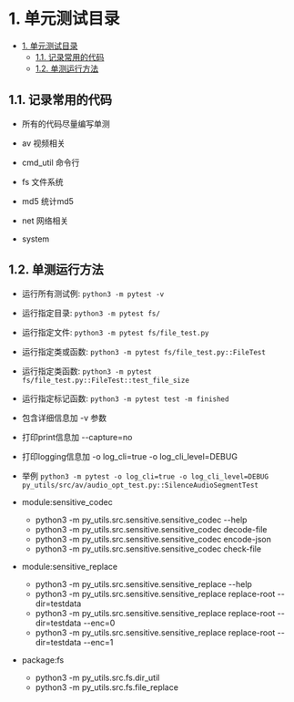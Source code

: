 # 1. 单元测试目录

- [1. 单元测试目录](#1-单元测试目录)
  - [1.1. 记录常用的代码](#11-记录常用的代码)
  - [1.2. 单测运行方法](#12-单测运行方法)

## 1.1. 记录常用的代码

- 所有的代码尽量编写单测

- av 视频相关
- cmd_util 命令行
- fs 文件系统
- md5 统计md5
- net 网络相关
- system

## 1.2. 单测运行方法

- 运行所有测试例: `python3 -m pytest -v`
- 运行指定目录: `python3 -m pytest fs/`
- 运行指定文件: `python3 -m pytest fs/file_test.py`
- 运行指定类或函数: `python3 -m pytest fs/file_test.py::FileTest`
- 运行指定类函数: `python3 -m pytest fs/file_test.py::FileTest::test_file_size`
- 运行指定标记函数: `python3 -m pytest test -m finished`
- 包含详细信息加 -v 参数
- 打印print信息加 --capture=no
- 打印logging信息加  -o log_cli=true -o log_cli_level=DEBUG
- 举例 `python3 -m pytest -o log_cli=true -o log_cli_level=DEBUG py_utils/src/av/audio_opt_test.py::SilenceAudioSegmentTest`

- module:sensitive_codec
  - python3 -m py_utils.src.sensitive.sensitive_codec --help
  - python3 -m py_utils.src.sensitive.sensitive_codec decode-file
  - python3 -m py_utils.src.sensitive.sensitive_codec encode-json
  - python3 -m py_utils.src.sensitive.sensitive_codec check-file
- module:sensitive_replace
  - python3 -m py_utils.src.sensitive.sensitive_replace --help
  - python3 -m py_utils.src.sensitive.sensitive_replace replace-root --dir=testdata
  - python3 -m py_utils.src.sensitive.sensitive_replace replace-root --dir=testdata --enc=0
  - python3 -m py_utils.src.sensitive.sensitive_replace replace-root --dir=testdata --enc=1

- package:fs
  - python3 -m py_utils.src.fs.dir_util
  - python3 -m py_utils.src.fs.file_replace
